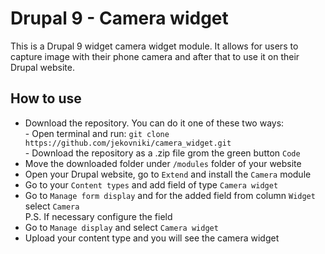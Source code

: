<h1>Drupal 9 - Camera widget</h1>
<p>This is a Drupal 9 widget camera widget module. It allows for users to capture image with their phone camera and after that to use it on their Drupal website.</p>
<h2>How to use</h2>
<ul>
    <li>Download the repository. You can do it one of these two ways:<br>
        - Open terminal and run: <code>git clone https://github.com/jekovniki/camera_widget.git</code><br>
        - Download the repository as a .zip file grom the green button <code>Code</code></li>
    <li>Move the downloaded folder under <code>/modules</code> folder of your website</li>
    <li>Open your Drupal website, go to <code>Extend</code> and install the <code>Camera</code> module</li>
    <li>Go to your <code>Content types</code> and add field of type <code>Camera widget</code></li>
    <li>Go to <code>Manage form display</code> and for the added field from column <code>Widget</code> select <code>Camera</code><br> P.S. If necessary configure the field</li>
    <li>Go to <code>Manage display</code> and select <code>Camera widget</code></li>
    <li>Upload your content type and you will see the camera widget</li>
</ul>